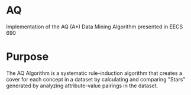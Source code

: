 # AQ
Implementation of the AQ (A*) Data Mining Algorithm presented in EECS 690

# Purpose
The AQ Algorithm is a systematic rule-induction algorithm that creates a cover for each concept in a dataset by calculating and comparing "Stars" generated by analyzing attribute-value pairings in the dataset.

